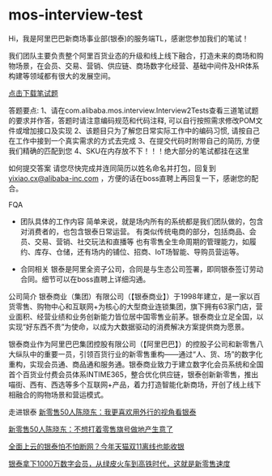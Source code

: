 # mos-interview-test

Hi，我是阿里巴巴新商场事业部(银泰)的服务端TL，感谢您参加我们的笔试！

我们团队主要负责整个阿里百货业态的升级和线上线下融合，打造未来的商场和购物场景，在会员、交易、营销、供应链、商场数字化经营、基础中间件及HR体系构建等领域都有很大的发展空间。

[点击下载笔试题](https://mos-interview.oss-cn-shanghai.aliyuncs.com/%E9%93%B6%E6%B3%B0%E5%95%86%E4%B8%9A%E6%8A%80%E6%9C%AF%E9%83%A8%E9%9D%A2%E8%AF%95%E9%A2%98.zip)

答题要点:
1、请在com.alibaba.mos.interview.Interview2Tests查看三道笔试题的要求并作答，答题时请注意编码规范和代码注释, 可以自行按照需求修改POM文件或增加接口及实现
2、该题目只为了解您日常实际工作中的编码习惯, 请按自己在工作中接到一个真实需求的方式去完成
3、在提交代码时附带自己的简历, 方便我们精确的匹配到您
4、SKU在内存放不下！！！绝大部分的笔试都挂在这里

如何提交答案
请您尽快完成并连同简历以姓名命名并打包，回复到 yixiao.cx@alibaba-inc.com ，方便的话在boss直聘上再回复一下，感谢您的配合。

FQA
- 团队具体的工作内容
简单来说，就是场内所有的系统都是我们团队做的，包含对消费者的，也包含银泰日常运营。
有类似传统电商的部分，包括商品、会员、交易、营销、社交玩法和直播等
也有零售全生命周期的管理能力，如履约、库存、仓储，还有场内的铺位、招商、IoT场智能、导购员营运等。 

- 合同相关
银泰是阿里全资子公司，合同是与生态公司签署，即同银泰签订劳动合同。细节可以在boss直聘上详细沟通。

公司简介
银泰商业（集团）有限公司（【银泰商业】）于1998年建立，是一家以百货零售、购物中心和互联网+为核心的大型商业连锁集团，旗下拥有63家门店，营业面积、经营业绩和业务创新能力皆位居中国零售业前茅。银泰商业立足全国，以实现“好东西不贵”为使命，以成为大数据驱动的消费解决方案提供商为愿景。

银泰商业作为阿里巴巴集团控股有限公司（【阿里巴巴】）的控股子公司和新零售八大纵队中的重要一员，引领百货行业的新零售重构——通过“人、货、场”的数字化重构，实现会员通、商品通和服务通。银泰商业致力于建立数字化会员系统和全国首个百货业付费会员体系INTIME365，整合优化供应链，银泰创新新零售，推出喵街、西有、西选等多个互联网+产品，着力打造智能化新商场，开创了线上线下相融合的购物场景和营运模式。

走进银泰
[新零售50人陈晓东：我更喜欢用外行的视角看银泰](https://mp.weixin.qq.com/s/E4ImoRni8Xx8qm8gbM2cLg)

[新零售50人陈晓东：不想打着零售旗号做地产生意了](https://mp.weixin.qq.com/s/QvVaB1dLdgvo-zzXpzQj2Q)

[全面上云的银泰怕不怕断网？今年天猫双11离线也能收银](http://www.iwshang.com/Post/Default/Index/pid/261487.html)

[银泰拿下1000万数字会员，从绿皮火车到高铁时代，这就是新零售速度](http://www.iwshang.com/Post/Default/Index/pid/261343.html)
